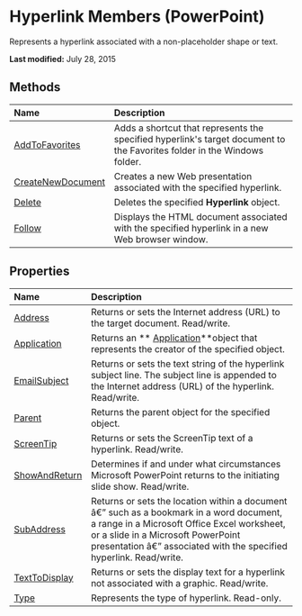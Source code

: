 
# Hyperlink Members (PowerPoint)
Represents a hyperlink associated with a non-placeholder shape or text. 

 **Last modified:** July 28, 2015


## Methods



|**Name**|**Description**|
|:-----|:-----|
| [AddToFavorites](40a6f12e-3ad3-f028-ed47-b131b36af5fd.md)|Adds a shortcut that represents the specified hyperlink's target document to the Favorites folder in the Windows folder.|
| [CreateNewDocument](d2de9bbb-a659-3ea3-bdee-244329d88416.md)|Creates a new Web presentation associated with the specified hyperlink.|
| [Delete](05961889-ff6c-b8f3-4cf4-e60ed782533b.md)|Deletes the specified  **Hyperlink** object.|
| [Follow](d56ace43-cf92-b3a6-abb4-dd7b87bc3feb.md)|Displays the HTML document associated with the specified hyperlink in a new Web browser window.|

## Properties



|**Name**|**Description**|
|:-----|:-----|
| [Address](d3d2174a-fbb2-432d-bc42-6623c91e9843.md)|Returns or sets the Internet address (URL) to the target document. Read/write.|
| [Application](10191a9a-5103-f024-62dc-5fd129a56bf8.md)|Returns an  ** [Application](978c2b99-4271-b953-4283-73b5f3d96f41.md)**object that represents the creator of the specified object.|
| [EmailSubject](2416a620-9788-5da9-3095-432cab5cdc95.md)|Returns or sets the text string of the hyperlink subject line. The subject line is appended to the Internet address (URL) of the hyperlink. Read/write.|
| [Parent](5939f1a2-eb4f-d938-2683-530b0a408614.md)|Returns the parent object for the specified object.|
| [ScreenTip](96ff1076-7563-8250-ea75-cee46094824e.md)|Returns or sets the ScreenTip text of a hyperlink. Read/write.|
| [ShowAndReturn](5d08a3ff-8352-0523-2d8c-629f996b296a.md)|Determines if and under what circumstances Microsoft PowerPoint returns to the initiating slide show. Read/write.|
| [SubAddress](f7b34b39-6e4c-5606-8b19-92ddc0dcede5.md)|Returns or sets the location within a document â€” such as a bookmark in a word document, a range in a Microsoft Office Excel worksheet, or a slide in a Microsoft PowerPoint presentation â€” associated with the specified hyperlink. Read/write.|
| [TextToDisplay](5f30033e-ddb8-8814-9e55-e0137ff6fa48.md)|Returns or sets the display text for a hyperlink not associated with a graphic. Read/write.|
| [Type](91a74e53-0223-ca06-6722-0bc35cda4656.md)|Represents the type of hyperlink. Read-only.|
